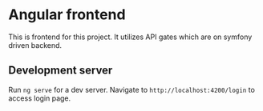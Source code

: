 # Angular frontend

This is frontend for this project. It utilizes API gates which are on symfony driven backend.

## Development server

Run `ng serve` for a dev server. Navigate to `http://localhost:4200/login` to access login page. 
